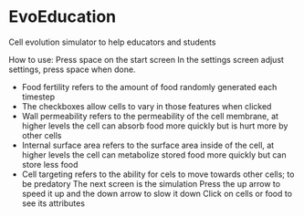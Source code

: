 # EvoEducation
Cell evolution simulator to help educators and students

How to use:
Press space on the start screen
In the settings screen adjust settings, press space when done.
 - Food fertility refers to the amount of food randomly generated each timestep
 - The checkboxes allow cells to vary in those features when clicked
 - Wall permeability refers to the permeability of the cell membrane, at higher levels the cell can absorb food more quickly but is hurt more by other cells
 - Internal surface area refers to the surface area inside of the cell, at higher levels the cell can metabolize stored food more quickly but can store less food
 - Cell targeting refers to the ability for cels to move towards other cells; to be predatory
The next screen is the simulation
Press the up arrow to speed it up and the down arrow to slow it down
Click on cells or food to see its attributes
